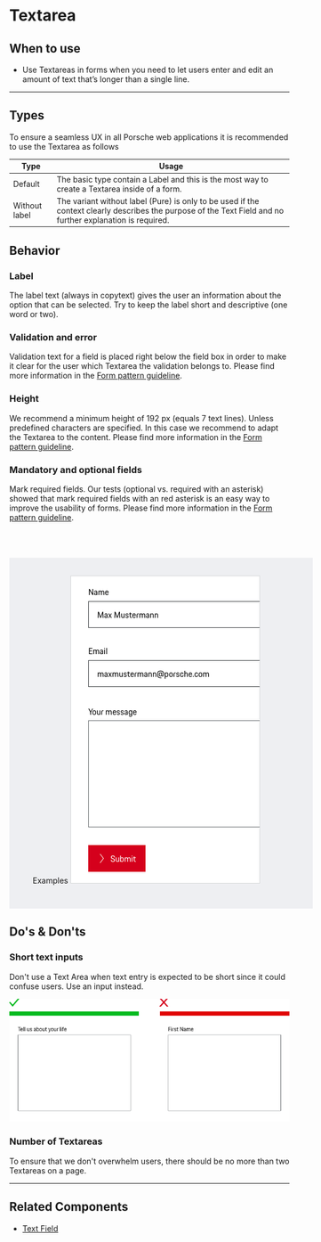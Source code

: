 # Textarea

<TableOfContents></TableOfContents>

## When to use

- Use Textareas in forms when you need to let users enter and edit an amount of text that’s longer than a single line.

---

## Types

To ensure a seamless UX in all Porsche web applications it is recommended to use the Textarea as follows

| Type          | Usage                                                                                                                                                      |
| ------------- | ---------------------------------------------------------------------------------------------------------------------------------------------------------- |
| Default       | The basic type contain a Label and this is the most way to create a Textarea inside of a form.                                                             |
| Without label | The variant without label (Pure) is only to be used if the context clearly describes the purpose of the Text Field and no further explanation is required. |

## Behavior

### Label

The label text (always in copytext) gives the user an information about the option that can be selected. Try to keep the
label short and descriptive (one word or two).

### Validation and error

Validation text for a field is placed right below the field box in order to make it clear for the user which Textarea
the validation belongs to. Please find more information in the [Form pattern guideline](patterns/forms).

### Height

We recommend a minimum height of 192 px (equals 7 text lines). Unless predefined characters are specified. In this case
we recommend to adapt the Textarea to the content. Please find more information in the
[Form pattern guideline](patterns/forms).

### Mandatory and optional fields

Mark required fields. Our tests (optional vs. required with an asterisk) showed that mark required fields with an red
asterisk is an easy way to improve the usability of forms. Please find more information in the
[Form pattern guideline](patterns/forms).

 <div style="background:#EEEFF2; width:100%; margin-top: 64px; padding-top: 32px; padding-left: 42px; padding-bottom: 42px;">
    <p-heading variant="heading-3" tag="h3" style="margin-bottom: 24px;">Examples</p-heading>
    <img src="./assets/textarea-examples.png" alt="Examples for textarea usage" />
</div>

## Do's & Don'ts

### Short text inputs

Don't use a Text Area when text entry is expected to be short since it could confuse users. Use an input instead.

![Short Text in Text Field](./assets/textarea-dont-short-text-inputs.png)

### Number of Textareas

To ensure that we don't overwhelm users, there should be no more than two Textareas on a page.

---

## Related Components

- [Text Field](components/text-field)
